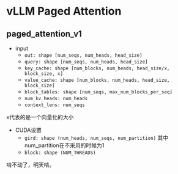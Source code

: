 # vLLM Paged Attention

## paged_attention_v1

* input
  * ``out: shape [num_seqs, num_heads, head_size]``
  * ``query: shape [num_seqs, num_heads, head_size]``
  * ``key_cache: shape [num_blocks, num_heads, head_size/x, block_size, x]``
  * ``value_cache: shape [num_blocks, num_heads, head_size, block_size]``
  * ``block_tables: shape [num_seqs, max_num_blocks_per_seq]``
  * ``num_kv_heads: num_heads``
  * ``context_lens: num_seqs``

x代表的是一个向量化的大小



* CUDA设置
  * ``gird: shape (num_heads, num_seqs, num_partition)`` 其中num_partition在不采用的时候为1
  * ``block: shape (NUM_THREADS)``

啃不动了，明天啃。